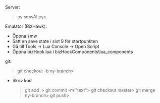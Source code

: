 Server:

> py smwAI.py>

Emulator (BizHawk):

- Öppna smw
- Sätt en save state i slot 9 för startpunkten
- Gå till Tools -> Lua Console -> Open Script
- Öppna bizHook.lua i bizHookComponents\lua_components

git:

> git checkout -b ny-branch>

- Skriv kod
  > git add .>
  > git commit -m "text">
  > git checkout master>
  > git merge ny-branch>
  > git push>
